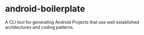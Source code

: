 # android-boilerplate
A CLI tool for generating Android Projects that use well established architectures and coding patterns.

